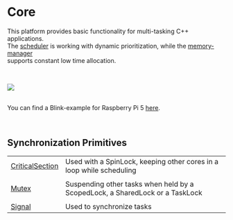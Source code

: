 <h1>Core</h1>

<p>
This platform provides basic functionality for multi-tasking C++ applications.<br />
The <a href="https://github.com/svenbieg/Core/wiki/Scheduler">scheduler</a> is working with dynamic prioritization,
while the <a href="https://github.com/svenbieg/Heap">memory-manager</a><br />
supports constant low time allocation.<br />
</p>
<br />

<img src="https://github.com/user-attachments/assets/a62770eb-6f1a-4035-a30c-d2c6846475e8" /><br />
<br />

<p>
You can find a Blink-example for Raspberry Pi 5 <a href="https://github.com/svenbieg/Blink">here</a>.
</p>
<br />

<h2>Synchronization Primitives</h2>

<table>
  <tr>
    <td><a href="https://github.com/svenbieg/Core/wiki/Scheduler#critical-section">CriticalSection</a></td>
    <td>Used with a SpinLock, keeping other cores in a loop while scheduling</td>
  </tr><tr><td></td></tr><tr>
    <td><a href="https://github.com/svenbieg/Core/wiki/Scheduler#mutex">Mutex</a></td>
    <td>Suspending other tasks when held by a ScopedLock, a SharedLock or a TaskLock</td>
  </tr><tr><td></td></tr><tr>
    <td><a href="https://github.com/svenbieg/Core/wiki/Scheduler#signal">Signal</a></td>
    <td>Used to synchronize tasks</td>
  </tr>
</table><br />
